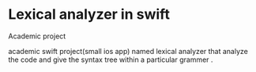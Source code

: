 # Lexical analyzer in swift
 Academic project
 
 academic swift project(small ios app) named lexical analyzer that analyze the code and give the syntax tree within a particular grammer .
